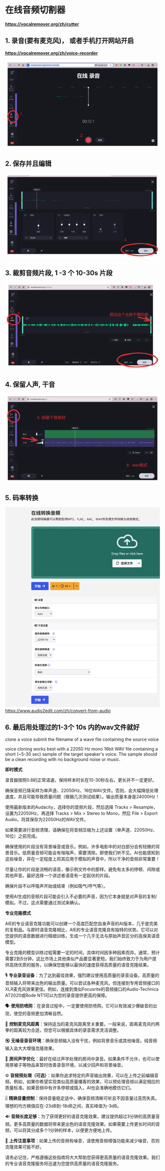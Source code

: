 # 在线音频切割器
**https://vocalremover.org/zh/cutter**

## 1. 录音(要有麦克风)， 或者手机打开网站开启
**https://vocalremover.org/zh/voice-recorder**

![在线录音](./fixture/1.png)

## 2. 保存并且编辑

![编辑录音](./fixture/2.png)


## 3. 裁剪音频片段, 1 -3 个 10-30s 片段
![裁剪录音](./fixture/3.png)

## 4. 保留人声, 干音

![保留人声](./fixture/4.png)

## 5. 码率转换
![采样率](./fixture/5.png)
https://www.audio2edit.com/zh/convert-from-audio
## 6. 最后用处理过的1-3个 10s 内的wav文件就好
clone a voice submit the filename of a wave file containing the source voice

voice cloning works best with a 22050 Hz mono 16bit WAV file containing a short (~5-30 sec) sample of the target speaker's voice. The sample should be a clean recording with no background noise or music.

**即时模式**

录音器按照0.8的正常语速，保持样本时长在10-30秒左右，更长并不一定更好。

确保音频已降采样为单声道、22050Hz、16位WAV文件。否则，会大幅降低处理速度，并且可能导致质量问题（根据几次测试结果）。输出质量本身是24000Hz！

使用最新版本的Audacity，选择你的音频片段，然后选择 Tracks > Resample，设置为22050Hz，再选择 Tracks > Mix > Stereo to Mono，然后 File > Export Audio，将其保存为22050Hz的WAV文件。

如果需要进行音频清理，请确保在将音频压缩为上述设置（单声道、22050Hz、16位）之前完成。

确保使用的片段没有背景噪音或音乐。例如，许多电影中的对白部分会有轻微的背景音乐。低质量音频可能会有嗡嗡声，需要清除。即使我们听不见，AI也能感知到这些噪音，并在一定程度上将其应用于模拟的声音中，所以干净的音频非常重要！

尽量让你的片段是流畅的语音，像示例文件中的那样。避免有太多的停顿、间隙或其他声音。最好选择一个讲述者语音有一定起伏的片段。

确保片段不以呼吸声开始或结束（例如吸气/呼气等）。

使用AI生成的音频片段可能会引入不必要的声音，因为它本身就是对声音的复制/模拟。不过，这点需要通过测试来确认。

**专业克隆模式**

AIE的专业语音克隆功能可以创建一个高度匹配您自身声音的AI版本，几乎是完美的复制品。与即时语音克隆相比，AIE的专业语音克隆具有独特的优势。它可以对您提供的语音数据进行精细训练，生成一个几乎无法与原始声音区分的高保真语音模型。

专业克隆的模型训练过程需要一定的时间，具体时间因多种因素而异。通常，预计需要2到5分钟，这比市场上其他类似产品要显著更短。我们始终致力于为用户提供高效优质的服务，以确保您能够以最快的速度获得高质量的语音克隆结果。

🎙️ **专业录音设备**：为了达到最佳效果，强烈建议使用高质量的录音设备。高质量的音频输入将带来出色的输出质量。可以尝试各种麦克风，但连接到专用音频接口的XLR麦克风效果更佳。例如，连接到类似Focusrite的音频接口的Audio-Technica AT2020或Rode NT1可以为您的录音提供更高的保障。

🗣️ **使用防喷网**：在录音过程中，一定要使用防喷网，它可以有效减少爆破音的出现，使您的音频更加清晰自然。

📏 **控制麦克风距离**：保持适当的麦克风距离至关重要。一般来说，距离麦克风约两拳的距离较为合适，但您可以根据具体的录音需求灵活调整。

🔇 **无噪音录音环境**：确保音频输入没有干扰，例如背景音乐或其他噪音。纯音频输入会大大增强克隆效果。

🎵 **房间声学优化**：最好在经过声学处理的房间中录音。如果条件不允许，也可以使用厚被子等物品来暂时改善录音环境，以减少回声和背景噪音。

⚙️ **音频预处理（可选）**：如果你追求特定的声音输出效果，可以在上传之前编辑音频。例如，如果你希望实现类似高质量播客的效果，可以预处理音频以满足相应的质量标准。如果音频中有许多停顿或插入，AI也会准确地模仿它们。

🎚️ **精确音量控制**：保持音量稳定适中，确保音频清晰可听且不因音量过高而失真。理想的均方根值应在-23dB到-18dB之间，真实峰值为-3dB。

🔊 **音频长度足够**：为了获得更好的语音克隆效果，建议提供超过3分钟的高质量音频。更多高质量的数据将带来更出色的语音克隆效果。如果需要上传更长时间的音频，可以将其分成多个1分钟的样本，以便更方便地上传。

📁 **上传注意事项**：如果上传的音频有噪音，请使用音频增强功能来减少噪音，否则克隆效果可能不好。

请务必记住，严格遵循这些指南将大大帮助您获得更高质量的语音克隆效果。我们的专业语音克隆服务将迅速为您提供高质量的语音克隆服务。
